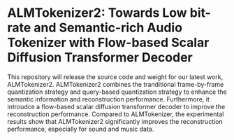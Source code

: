 # ALMTokenizer2: Towards Low bit-rate and Semantic-rich Audio Tokenizer with Flow-based Scalar Diffusion Transformer Decoder

This repository will release the source code and weight for our latest work, ALMTokenizer2. ALMTokenizer2 combines the tranditional frame-by-frame quantization strategy 
and query-based quantization strategy to enhance the semantic information and reconstruction performance. Furthermore, it introudce a flow-based scalar diffusion transformer decoder to improve 
the reconstruction performance. Compared to ALMTokenizer, the experimental results show that ALMTokenizer2 significantly improves the reconstruction performance, especially for sound and music data.  

